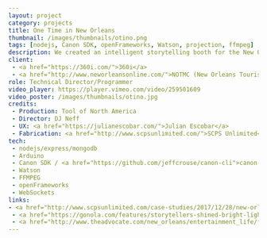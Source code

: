 ```yaml
---
layout: project
category: projects
title: One Time in New Orleans
thumbnail: /images/thumbnails/otino.png
tags: [nodejs, Canon SDK, openFrameworks, Watson, projection, ffmpeg]
description: We created an intelligent storytelling booth for the New Orleans Tourism Marketing Corporation in a shipping container. Inside, storytellers are recorded while AI is used to analyze what they are saying and decide what to project on and behind them. The result is edited together automatically and posted on the NOTMC website.
client: 
 - <a href="https://360i.com/">360i</a>
 - <a href="http://www.neworleansonline.com/">NOTMC (New Orleans Tourism Marketing Corporation)</a>
role: Technical Director/Programmer
video_player: https://player.vimeo.com/video/259501609
video_poster: /images/thumbnails/otino.jpg
credits:
 - Production: Tool of North America
 - Director: DJ Neff
 - UX: <a href="https://julianescobar.com/">Julian Escobar</a>
 - Fabrication: <a href="http://www.scpsunlimited.com/">SCPS Unlimited</a>
tech: 
 - nodejs/express/mongodb
 - Arduino
 - Canon SDK / <a href="https://github.com/jeffcrouse/canon-cli">canon-cli</a> (a command-line interface to canon cameras that I developed for this project)
 - Watson
 - FFMPEG
 - openFrameworks
 - WebSockets
links:
- <a href="http://www.scpsunlimited.com/case-studies/2017/12/28/new-orleans-tourism-campaign">ONE TIME IN NEW ORLEANS</a>
 - <a href="https://gonola.com/features/storytellers-shined-bright-lights">Storytellers Shined in Bright Lights</a>
 - <a href="http://www.theadvocate.com/new_orleans/entertainment_life/festivals/article_1d3528f2-d9d9-11e7-a681-2307a30f3c36.html">Story booth at NOMA, Festival of Trees pajama party</a>
---
```


